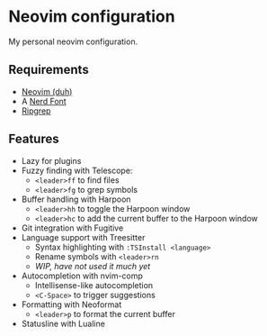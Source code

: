# Neovim configuration

My personal neovim configuration.

## Requirements

- [Neovim (duh)](https://neovim.io/)
- A [Nerd Font](https://www.nerdfonts.com/)
- [Ripgrep](https://github.com/BurntSushi/ripgrep)

## Features

- Lazy for plugins
- Fuzzy finding with Telescope:
  - `<leader>ff` to find files
  - `<leader>fg` to grep symbols
- Buffer handling with Harpoon
  - `<leader>hh` to toggle the Harpoon window
  - `<leader>hc` to add the current buffer to the Harpoon window
- Git integration with Fugitive
- Language support with Treesitter
  - Syntax highlighting with `:TSInstall <language>`
  - Rename symbols with `<leader>rn`
  - _WIP, have not used it much yet_
- Autocompletion with nvim-comp
  - Intellisense-like autocompletion
  - `<C-Space>` to trigger suggestions
- Formatting with Neoformat
  - `<leader>p` to format the current buffer
- Statusline with Lualine
